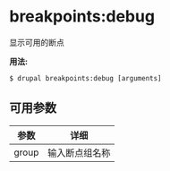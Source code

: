 # breakpoints:debug
显示可用的断点

**用法:**
```
$ drupal breakpoints:debug [arguments]
```

## 可用参数
参数 | 详细
---------|-------------
group | 输入断点组名称
